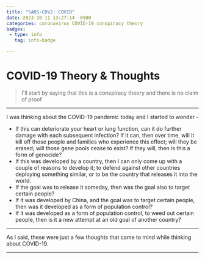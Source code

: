 ```yaml
---
title: "SARS-COV2: COVID"
date: 2023-10-11 13:27:14 -0500
categories: coronavirus COVID-19 conspiracy theory  
badges:
 - type: info
   tag: info-badge 

---
```


# COVID-19 Theory & Thoughts    
> I'll start by saying that this is a conspiracy theory and there is no claim of proof  

---

I was thinking about the COVID-19 pandemic today and I started to wonder - 
  - If this can deteriorate your heart or lung function, can it do further damage with each subsequent infection? If it can, then over time, will it kill off those people and families who experience this effect; will they be erased; will those gene pools cease to exist? If they will, then is this a form of genocide?  
  - If this was developed by a country, then I can only come up with a couple of reasons to develop it; to defend against other countries deploying something similar, or to be the country that releases it into the world.  
  - If the goal was to release it someday, then was the goal also to target certain people?
  - If it was developed by China, and the goal was to target certain people, then was it developed as a form of population control?
  - If it was developed as a form of population control, to weed out certain people, then is it a new attempt at an old goal of another country?

---  

As I said, these were just a few thoughts that came to mind while thinking about COVID-19.


---


